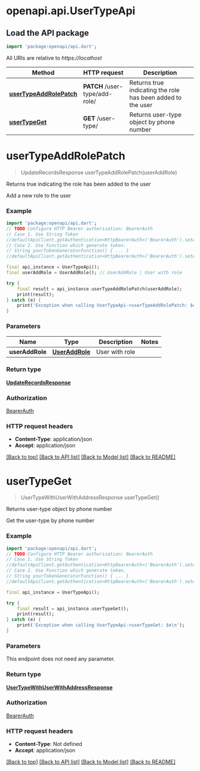 # openapi.api.UserTypeApi

## Load the API package
```dart
import 'package:openapi/api.dart';
```

All URIs are relative to *https://localhost*

Method | HTTP request | Description
------------- | ------------- | -------------
[**userTypeAddRolePatch**](UserTypeApi.md#userTypeAddRolePatch) | **PATCH** /user-type/add-role/ | Returns true indicating the role has been added to the user
[**userTypeGet**](UserTypeApi.md#userTypeGet) | **GET** /user-type/ | Returns user-type object by phone number


# **userTypeAddRolePatch**
> UpdateRecordsResponse userTypeAddRolePatch(userAddRole)

Returns true indicating the role has been added to the user

Add a new role to the user

### Example 
```dart
import 'package:openapi/api.dart';
// TODO Configure HTTP Bearer authorization: BearerAuth
// Case 1. Use String Token
//defaultApiClient.getAuthentication<HttpBearerAuth>('BearerAuth').setAccessToken('YOUR_ACCESS_TOKEN');
// Case 2. Use Function which generate token.
// String yourTokenGeneratorFunction() { ... }
//defaultApiClient.getAuthentication<HttpBearerAuth>('BearerAuth').setAccessToken(yourTokenGeneratorFunction);

final api_instance = UserTypeApi();
final userAddRole = UserAddRole(); // UserAddRole | User with role

try { 
    final result = api_instance.userTypeAddRolePatch(userAddRole);
    print(result);
} catch (e) {
    print('Exception when calling UserTypeApi->userTypeAddRolePatch: $e\n');
}
```

### Parameters

Name | Type | Description  | Notes
------------- | ------------- | ------------- | -------------
 **userAddRole** | [**UserAddRole**](UserAddRole.md)| User with role | 

### Return type

[**UpdateRecordsResponse**](UpdateRecordsResponse.md)

### Authorization

[BearerAuth](../README.md#BearerAuth)

### HTTP request headers

 - **Content-Type**: application/json
 - **Accept**: application/json

[[Back to top]](#) [[Back to API list]](../README.md#documentation-for-api-endpoints) [[Back to Model list]](../README.md#documentation-for-models) [[Back to README]](../README.md)

# **userTypeGet**
> UserTypeWithUserWithAddressResponse userTypeGet()

Returns user-type object by phone number

Get the user-type by phone number

### Example 
```dart
import 'package:openapi/api.dart';
// TODO Configure HTTP Bearer authorization: BearerAuth
// Case 1. Use String Token
//defaultApiClient.getAuthentication<HttpBearerAuth>('BearerAuth').setAccessToken('YOUR_ACCESS_TOKEN');
// Case 2. Use Function which generate token.
// String yourTokenGeneratorFunction() { ... }
//defaultApiClient.getAuthentication<HttpBearerAuth>('BearerAuth').setAccessToken(yourTokenGeneratorFunction);

final api_instance = UserTypeApi();

try { 
    final result = api_instance.userTypeGet();
    print(result);
} catch (e) {
    print('Exception when calling UserTypeApi->userTypeGet: $e\n');
}
```

### Parameters
This endpoint does not need any parameter.

### Return type

[**UserTypeWithUserWithAddressResponse**](UserTypeWithUserWithAddressResponse.md)

### Authorization

[BearerAuth](../README.md#BearerAuth)

### HTTP request headers

 - **Content-Type**: Not defined
 - **Accept**: application/json

[[Back to top]](#) [[Back to API list]](../README.md#documentation-for-api-endpoints) [[Back to Model list]](../README.md#documentation-for-models) [[Back to README]](../README.md)

